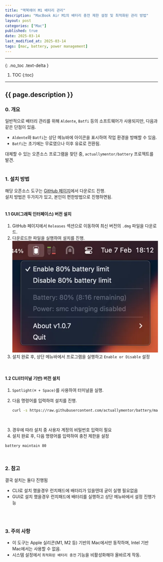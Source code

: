 ```yaml
---
title: "맥북에어 M1 배터리 관리"
description: "MacBook Air M1의 배터리 충전 제한 설정 및 최적화된 관리 방법"
layout: post
categories: ["Mac"]
published: true
date: 2025-03-14
last_modified_at: 2025-03-14
tags: [mac, battery, power management]
---
```

---
{: .no_toc .text-delta }

1. TOC
{:toc}
---

<!-- 글의 제목은 ##
    나머지 큰 제목은 ###
    이후 나머지는 3개이상 -->

## {{ page.description }}

### 0. 개요
일반적으로 배터리 관리를 위해 `Aldente`, `Batfi` 등의 소프트웨어가 사용되지만, 다음과 같은 단점이 있음.

- `Aldente`와 `Batfi`는 상단 메뉴바에 아이콘을 표시하여 작업 환경을 방해할 수 있음.
- `Batfi`는 초기에는 무료였으나 이후 유료로 전환됨.

대체할 수 있는 오픈소스 프로그램을 찾던 중, `actuallymentor/battery` 프로젝트를 발견.<br>
<br>

### 1. 설치 방법
해당 오픈소스 도구는 [GitHub 페이지](https://github.com/actuallymentor/battery)에서 다운로드 진행.<br>
설치 방법은 두가지가 있고, 본인이 편한방법으로 진행하면됨.<br>
<br>

#### 1.1 GUI(그래픽 인터페이스) 버전 설치
1. GitHub 페이지에서 `Releases` 섹션으로 이동하여 최신 버전의 `.dmg` 파일을 다운로드.
2. 다운로드한 파일을 실행하여 설치를 진행.
![mac-battery-limiter-1](/assets/img/2025-03-14-mac-battery-limiter-1.webp)
3. 설치 완료 후, 상단 메뉴바에서 프로그램을 실행하고 `Enable or Disable` 설정<br>
<br>

#### 1.2 CLI(터미널 기반) 버전 설치
1. `Spotlight(⌘ + Space)`를 사용하여 터미널을 실행.
2. 다음 명령어를 입력하여 설치를 진행.

   ```sh
   curl -s https://raw.githubusercontent.com/actuallymentor/battery/main/setup.sh | bash
   ```
<br>

3. 경우에 따라 설치 중 사용자 계정의 비밀번호 입력이 필요
4. 설치 완료 후, 다음 명령어를 입력하여 충전 제한을 설정

```sh
battery maintain 80
```
<br>

### 2. 참고
결국 설치는 둘다 진행됨 
- CLI로 설치 했을경우 런치패드에 배터리가 있을텐데 굳이 실행 필요없음
- GUI로 설치 했을경우 런치패드에 배터리를 실행하고 상단 메뉴바에서 설정 진행가능
<br>
<br>

### 3. 주의 사항
- 이 도구는 Apple 실리콘(M1, M2 등) 기반의 Mac에서만 동작하며, Intel 기반 Mac에서는 사용할 수 없음.
- 시스템 설정에서 `최적화된 배터리 충전` 기능을 비활성화해야 올바르게 작동.
<br>
<br>